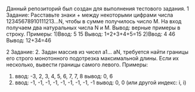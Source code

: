 Данный репозиторий был создан для выполнения тестового задания.
1 Задание:
Расставьте знаки + между некоторыми цифрами числа 12345678910111213...N, чтобы в сумме получилось число M.
На вход получаем два натуральных числа N и M.
Вывод: верные примеры в строку.
Примеры:
1)Ввод: 5 15
Вывод: 1+2+3+4+5=15
2)Ввод: 4 46
Вывод: 12+34=46

2 Задание:
2. Задан массив из чисел a1... aN, требуется найти границы его строго монотонного подотрезка максимальной длины. Если их несколько, вывести границы самого левого.
Примеры: 
1) ввод: -3, 2, 3, 4, 5, 6, 7, 7, 8
вывод: 0, 6
2) ввод: -1, -1, -1, -1, -1, -1, -1, -1, -1
вывод: 0, 0 (или другой индекс: i, i)
